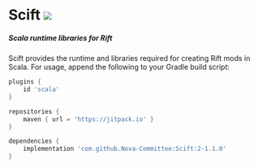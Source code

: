 # Scift [![](https://jitpack.io/v/Nova-Committee/Scift.svg)](https://jitpack.io/#Nova-Committee/Scift)

##### Scala runtime libraries for Rift

Scift provides the runtime and libraries required for creating Rift mods in Scala. For usage, append the following to
your Gradle build script:

```groovy
plugins {
    id 'scala'
}

repositories {
    maven { url = 'https://jitpack.io' }
}

dependencies {
    implementation 'com.github.Nova-Committee:Scift:2-1.1.0'
}
```
